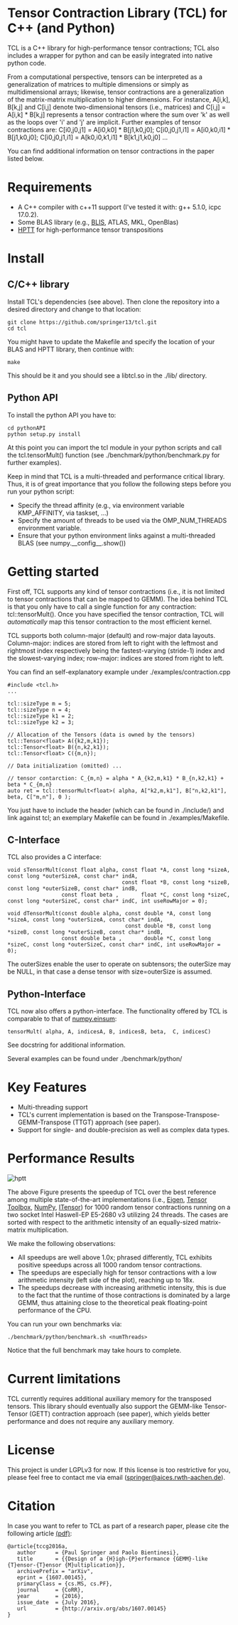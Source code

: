 # Tensor Contraction Library (TCL) for C++ (and Python)

TCL is a C++ library for high-performance tensor contractions; TCL also includes
a wrapper for python and can be easily integrated into native python code.

From a computational perspective, tensors
can be interpreted as a generalization of matrices to multiple dimensions or simply as
multidimensional arrays; likewise, tensor contractions
are a generalization of the matrix-matrix multiplication to higher
dimensions. For instance, A[i,k], B[k,j] and C[i,j] denote two-dimensional
tensors (i.e., matrices) and C[i,j] = A[i,k] * B[k,j] represents a tensor
contraction where the sum over 'k' as well as the loops over 'i' and 'j' are
implicit. Further examples of tensor contractions are: C[i0,j0,j1] = A[i0,k0] * B[j1,k0,j0];
C[i0,j0,j1,i1] = A[i0,k0,i1] * B[j1,k0,j0]; C[i0,j0,j1,i1] = A[k0,i0,k1,i1] * B[k1,j1,k0,j0] ...

You can find additional information on tensor contractions in the paper listed
below.

# Requirements

* A C++ compiler with c++11 support (I've tested it with: g++ 5.1.0, icpc 17.0.2).
* Some BLAS library (e.g., [BLIS](https://github.com/flame/blis), ATLAS, MKL,
  OpenBlas)
* [HPTT](https://github.com/springer13/hptt) for high-performance tensor transpositions

# Install

## C/C++ library

Install TCL's dependencies (see above). Then clone the repository into a desired directory and change to that location:

    git clone https://github.com/springer13/tcl.git
    cd tcl 

You might have to update the Makefile and specify the location of your BLAS and
HPTT library, then continue with:

    make

This should be it and you should see a libtcl.so in the ./lib/ directory.

## Python API

To install the python API you have to:

    cd pythonAPI
    python setup.py install

At this point you can import the tcl module in your python scripts and call the
tcl.tensorMult() function (see ./benchmark/python/benchmark.py for further examples).

Keep in mind that TCL is a multi-threaded and performance critical library.
Thus, it is of great importance that you follow the following steps before you
run your python script:

* Specify the thread affinity (e.g., via environment variable KMP_AFFINITY, via taskset, ...)
* Specify the amount of threads to be used via the OMP_NUM_THREADS environment
  variable.
* Ensure that your python environment links against a multi-threaded BLAS (see
  numpy.\_\_config\_\_.show())

# Getting started

First off, TCL supports any kind of tensor contractions (i.e., it is not limited
to tensor contractions that can be mapped to GEMM). The idea behind TCL is that you only 
have to call a single function for any contraction: tcl::tensorMult(). Once you
have specified the tensor contraction, TCL will _automatically_ map this tensor
contraction to the most efficient kernel.

TCL supports both column-major (default) and row-major data layouts. Column-major: indices are stored
from left to right with the leftmost and rightmost index respectively being
the fastest-varying (stride-1) index and the slowest-varying index; row-major: indices are stored
from right to left.

You can find an self-explanatory example under ./examples/contraction.cpp

    #include <tcl.h>
    ...

    tcl::sizeType m = 5;
    tcl::sizeType n = 4;
    tcl::sizeType k1 = 2;
    tcl::sizeType k2 = 3;

    // Allocation of the Tensors (data is owned by the tensors)
    tcl::Tensor<float> A({k2,m,k1});
    tcl::Tensor<float> B({n,k2,k1});
    tcl::Tensor<float> C({m,n});

    // Data initialization (omitted) ...

    // tensor contarction: C_{m,n} = alpha * A_{k2,m,k1} * B_{n,k2,k1} + beta * C_{m,n}
    auto ret = tcl::tensorMult<float>( alpha, A["k2,m,k1"], B["n,k2,k1"], beta, C["m,n"], 0 );


You just have to include the header (which can be found in ./include/) and link
against tcl; an exemplary Makefile can be found in ./examples/Makefile.

## C-Interface

TCL also provides a C interface:

    void sTensorMult(const float alpha, const float *A, const long *sizeA, const long *outerSizeA, const char* indA,
                                        const float *B, const long *sizeB, const long *outerSizeB, const char* indB,
                     const float beta ,       float *C, const long *sizeC, const long *outerSizeC, const char* indC, int useRowMajor = 0);

    void dTensorMult(const double alpha, const double *A, const long *sizeA, const long *outerSizeA, const char* indA,
                                         const double *B, const long *sizeB, const long *outerSizeB, const char* indB,
                     const double beta ,       double *C, const long *sizeC, const long *outerSizeC, const char* indC, int useRowMajor = 0);

The outerSizes enable the user to operate on subtensors; the outerSize may be NULL, in that
case a dense tensor with size=outerSize is assumed.

## Python-Interface

TCL now also offers a python-interface. The functionality offered by TCL is comparable to that of [numpy.einsum](https://docs.scipy.org/doc/numpy/reference/generated/numpy.einsum.html):

    tensorMult( alpha, A, indicesA, B, indicesB, beta,  C, indicesC)

See docstring for additional information.

Several examples can be found under ./benchmark/python/

# Key Features

* Multi-threading support
* TCL's current implementation is based on the
  Transpose-Transpose-GEMM-Transpose (TTGT) approach (see paper).
* Support for single- and double-precision as well as complex data types.


# Performance Results

![hptt](https://github.com/springer13/tcl/blob/master/misc/tcl_speedup.png)

The above Figure presents the speedup of TCL over the best 
reference among multiple state-of-the-art implementations (i.e., [Eigen](http://eigen.tuxfamily.org), 
[Tensor Toolbox](http://www.sandia.gov/~tgkolda/TensorToolbox), [NumPy](http://www.numpy.org/), [ITensor](http://itensor.org/)) for 1000 random tensor contractions running on a two
socket Intel Haswell-EP E5-2680 v3 utilizing 24 threads. The cases are sorted with respect to the arithmetic
intensity of an equally-sized matrix-matrix multiplication. 

We make the following observations: 

* All speedups are well above 1.0x; phrased differently, TCL exhibits positive speedups across all 1000 random tensor contractions. 
* The speedups are especially high for tensor contractions with a low arithmetic intensity (left side of the plot), reaching up to 18x. 
* The speedups decrease with increasing arithmetic intensity, this is due to the fact that the runtime of those contractions is dominated by a large GEMM, thus attaining close to the theoretical peak floating-point performance of the CPU.

You can run your own benchmarks via:

    ./benchmark/python/benchmark.sh <numThreads>

Notice that the full benchmark may take hours to complete.

# Current limitations

TCL currently requires additional auxiliary memory for the transposed tensors. 
This library should eventually also support the GEMM-like Tensor-Tensor (GETT)
contraction approach (see paper), which yields better performance and does not
require any auxiliary memory.


# License

This project is under LGPLv3 for now. If this license is too restrictive for you,
please feel free to contact me via email (springer@aices.rwth-aachen.de).


# Citation

In case you want to refer to TCL as part of a research paper, please cite the following
article [(pdf)](https://arxiv.org/abs/1607.00145):
```
@article{tccg2016a,
   author      = {Paul Springer and Paolo Bientinesi},
   title       = {{Design of a {H}igh-{P}erformance {GEMM}-like {T}ensor-{T}ensor {M}ultiplication}},
   archivePrefix = "arXiv",
   eprint = {1607.00145},
   primaryClass = {cs.MS, cs.PF},
   journal     = {CoRR},
   year        = {2016},
   issue_date  = {July 2016},
   url         = {http://arxiv.org/abs/1607.00145}
}
``` 


